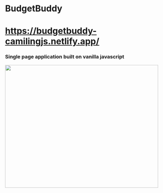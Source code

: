 # BudgetBuddy
# https://budgetbuddy-camilingjs.netlify.app/
### Single page application built on vanilla javascript
<img src="https://media.giphy.com/media/UuqNO2hgbAMK4T6K57/giphy.gif" width="500" height="400" />
